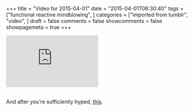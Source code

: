 +++
title = "Video for 2015-04-01"
date = "2015-04-01T06:30:40"
tags = ["functional reactive mindblowing", ]
categories = ["imported from tumblr", "video", ]
draft = false
comments = false
showcomments = false
showpagemeta = true
+++

<iframe width="250" height="141"  id="youtube_iframe" src="https://www.youtube.com/embed/FAZJsxcykPs?feature=oembed&amp;enablejsapi=1&amp;origin=http://safe.txmblr.com&amp;wmode=opaque" frameborder="0" allowfullscreen></iframe><br /><br /><p>And after you&rsquo;re sufficiently hyped, <a href="https://jhusain.github.io/learnrx/" target="_blank">this</a>.</p>